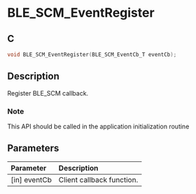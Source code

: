 # BLE_SCM_EventRegister

## C

```c
void BLE_SCM_EventRegister(BLE_SCM_EventCb_T eventCb);
```

## Description

Register BLE_SCM callback.

### Note

This API should be called in the application initialization routine

## Parameters

|Parameter|Description|
|:---|:---|
|\[in\] eventCb|Client callback function.|

